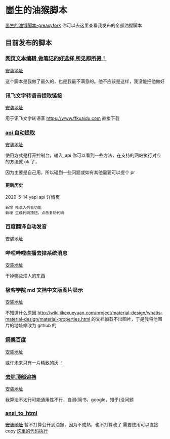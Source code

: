 # 崮生的油猴脚本

[崮生的油猴脚本-greasyfork](https://greasyfork.org/zh-CN/users/210880-2234839) 你可以去这里查看我发布的全部油猴脚本

## 目前发布的脚本

### [网页文本编辑,做笔记的好选择 所见即所得！](./网页笔记/网页笔记.user.ts)

[安装地址](https://greasyfork.org/zh-CN/scripts/372082-网页文本编辑-做笔记的好选择)

这个脚本是我做了最久的，也是我最不满意的。他不应该是这样，我没能把他做好

### 讯飞文字转语音提取链接

[安装地址](https://greasyfork.org/zh-CN/scripts/383746-讯飞文字转语音提取链接)

用于讯飞文字转语音 https://www.ffkuaidu.com 直接下载

### [api 自动提取](./api自动提取/api自动提取.user.ts)

[安装地址](https://greasyfork.org/zh-CN/scripts/392139-api自动提取)

使用方式是打开控制台，输入\_api 你可以看到一些方法，在支持的网站执行对应的方法就 ok 了，

因为主要是自己用，所以碰到一些问题或如有其他需要可以提个 pr

#### 更新历史

2020-5-14 yapi api 详情页

    新增 修改人列表功能
    新增 生成代码按钮，点击复制代码

### 百度翻译自动发音

[安装地址](https://greasyfork.org/zh-CN/scripts/371985-百度翻译自动发音)

### 哔哩哔哩直播去掉系统消息

[安装地址](https://greasyfork.org/zh-CN/scripts/388481-哔哩哔哩直播去掉系统消息)

干掉哪些烦人的东西

### 极客学院 md 文档中文版图片显示

[安装地址](https://greasyfork.org/zh-CN/scripts/392129-极客学院md文档中文版图片显示)

不知道什么原因 http://wiki.jikexueyuan.com/project/material-design/whatis-material-design/material-properties.html 的文档加载不出图片，于是我将他图片的地址修改为 github 的

### [祭奠百度](./祭奠百度/祭奠百度.user.ts)

[安装地址](https://greasyfork.org/zh-CN/scripts/401355-祭奠百度)

或许未来只有一片精致的灰 ！

### [去除顶部遮挡](./去除顶部遮挡/去除顶部遮挡.user.ts)

[安装地址](https://greasyfork.org/zh-CN/scripts/403713-去除顶部遮挡)

我算法不太行可能通用性不行，自测(简书，google，知乎)没问题

### [ansi_to_html](./ansi_to_html/ansi_to_html.user.ts)

~~[安装地址]()~~ 暂不打算公开到油猴，因为不成熟，也不打算改了 需要使用可以直接 copy [这里的代码执行](https://raw.githubusercontent.com/2234839/userJS/master/dist/ansi_to_html.user.js#bypass=true)
